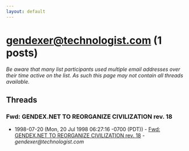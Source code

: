 ```yaml
---
layout: default
---
```


# gendexer@technologist.com (1 posts)

_Be aware that many list participants used multiple email addresses over their time active on the list. As such this page may not contain all threads available._

## Threads

### Fwd: GENDEX.NET TO REORGANIZE CIVILIZATION rev. 18
+ 1998-07-20 (Mon, 20 Jul 1998 06:27:16 -0700 (PDT)) - [Fwd: GENDEX.NET TO REORGANIZE CIVILIZATION rev. 18](/archive/1998/07/06cf79b82ca435188e0ebd3879ea7af4a2e3d9ff97ceb9181962bf224a769e60) - _gendexer@technologist.com_

